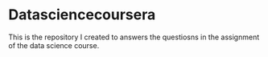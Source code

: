 # Datasciencecoursera
This is the repository I created to answers the questiosns in the assignment of the data science course.
